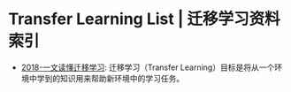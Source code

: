 # Transfer Learning List | 迁移学习资料索引

- [2018-一文读懂迁移学习](https://mp.weixin.qq.com/s/0TKyHA4BECIVSmSl6qFhKQ): 迁移学习（Transfer Learning）目标是将从一个环境中学到的知识用来帮助新环境中的学习任务。
